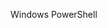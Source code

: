 <Token xmlns:xlink="http://www.w3.org/1999/xlink">Windows PowerShell</Token>

<!--HONumber=Apr16_HO1-->



